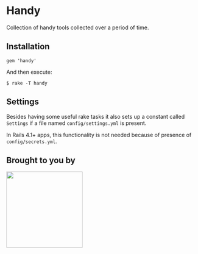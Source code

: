 # Handy

Collection of handy tools collected over a period of time.

## Installation

    gem 'handy'

And then execute:

    $ rake -T handy

## Settings

Besides having some useful rake tasks it also sets up a constant called
`Settings` if a file named `config/settings.yml` is present.

In Rails 4.1+ apps, this functionality is not needed because
of presence of `config/secrets.yml`.

## Brought to you by
<a href='http://BigBinary.com'><img src="https://s3.amazonaws.com/bigbinary-media/horizontal/logo_blue.png" width="200px"/></a>
